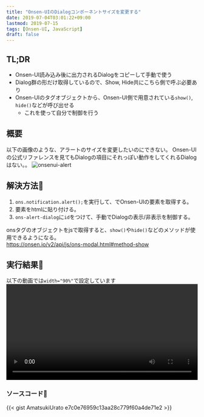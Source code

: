 ```yaml
---
title: "Onsen-UIのDialogコンポーネントサイズを変更する"
date: 2019-07-04T03:01:22+09:00
lastmod: 2019-07-15
tags: [Onsen-UI, JavaScript]
draft: false
---
```

## TL;DR
- Onsen-UI読み込み後に出力されるDialogをコピーして手動で使う
- Dialog群の形だけ取得しているので、Show, Hide共にこちら側で呼ぶ必要あり
- Onsen-UIのタグオブジェクトから、Onsen-UI側で用意されている`show()`, `hide()`などが呼び出せる
    - これを使って自分で制御を行う

## 概要
以下の画像のような、アラートのサイズを変更したいのにできない。
Onsen-UIの公式リファレンスを見てもDialogの項目にそれっぽい動作をしてくれるDialogはない。。
![onsenui-alert](/resources/Onsen-UI/alert.png)

## 解決方法🤗
1. `ons.notification.alert();`を実行して、でOnsen-UIの要素を取得する。
2. 要素をhtmlに貼り付ける。
3. `ons-alert-dialog`に`id`をつけて、手動でDialogの表示/非表示を制御する。

onsタグのオブジェクトをjsで取得すると、`show()`や`hide()`などのメソッドが使用できるようになる。  
https://onsen.io/v2/api/js/ons-modal.html#method-show

## 実行結果🎥
以下の動画では`width="90%"`で設定しています
<video style="width:100%;" autoplay controls loop>
　　<source src="/resources/Onsen-UI/alertDialog.webm" />
</video>

### ソースコード📓
{{< gist AmatsukiUrato e7c0e76959c13aa28c779f60a4de71e2 >}}